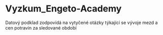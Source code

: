 # Vyzkum_Engeto-Academy
Datový podklad zodpovídá na vytyčené otázky týkající se vývoje mezd a cen potravin za sledované období
